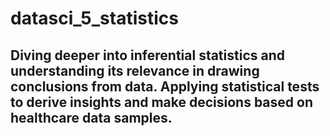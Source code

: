 # datasci_5_statistics

## Diving deeper into inferential statistics and understanding its relevance in drawing conclusions from data. Applying statistical tests to derive insights and make decisions based on healthcare data samples.
